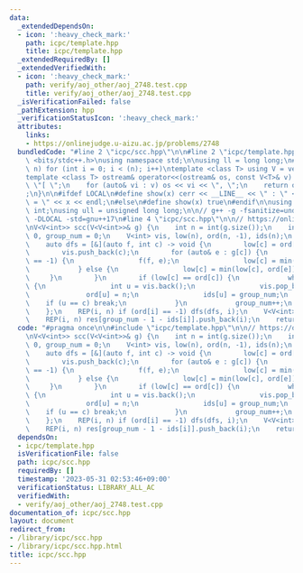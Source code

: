 ```yaml
---
data:
  _extendedDependsOn:
  - icon: ':heavy_check_mark:'
    path: icpc/template.hpp
    title: icpc/template.hpp
  _extendedRequiredBy: []
  _extendedVerifiedWith:
  - icon: ':heavy_check_mark:'
    path: verify/aoj_other/aoj_2748.test.cpp
    title: verify/aoj_other/aoj_2748.test.cpp
  _isVerificationFailed: false
  _pathExtension: hpp
  _verificationStatusIcon: ':heavy_check_mark:'
  attributes:
    links:
    - https://onlinejudge.u-aizu.ac.jp/problems/2748
  bundledCode: "#line 2 \"icpc/scc.hpp\"\n\n#line 2 \"icpc/template.hpp\"\n\n#include\
    \ <bits/stdc++.h>\nusing namespace std;\n\nusing ll = long long;\n#define REP(i,\
    \ n) for (int i = 0; i < (n); i++)\ntemplate <class T> using V = vector<T>;\n\
    template <class T> ostream& operator<<(ostream& os, const V<T>& v) {\n    os <<\
    \ \"[ \";\n    for (auto& vi : v) os << vi << \", \";\n    return os << \"]\"\
    ;\n}\n\n#ifdef LOCAL\n#define show(x) cerr << __LINE__ << \" : \" << #x << \"\
    \ = \" << x << endl;\n#else\n#define show(x) true\n#endif\n\nusing uint = unsigned\
    \ int;\nusing ull = unsigned long long;\n\n// g++ -g -fsanitize=undefined,address\
    \ -DLOCAL -std=gnu++17\n#line 4 \"icpc/scc.hpp\"\n\n// https://onlinejudge.u-aizu.ac.jp/problems/2748\n\
    \nV<V<int>> scc(V<V<int>>& g) {\n    int n = int(g.size());\n    int now_ord =\
    \ 0, group_num = 0;\n    V<int> vis, low(n), ord(n, -1), ids(n);\n    vis.reserve(n);\n\
    \    auto dfs = [&](auto f, int c) -> void {\n        low[c] = ord[c] = now_ord++;\n\
    \        vis.push_back(c);\n        for (auto& e : g[c]) {\n            if (ord[e]\
    \ == -1) {\n                f(f, e);\n                low[c] = min(low[c], low[e]);\n\
    \            } else {\n                low[c] = min(low[c], ord[e]);\n       \
    \     }\n        }\n        if (low[c] == ord[c]) {\n            while (true)\
    \ {\n                int u = vis.back();\n                vis.pop_back();\n  \
    \              ord[u] = n;\n                ids[u] = group_num;\n            \
    \    if (u == c) break;\n            }\n            group_num++;\n        }\n\
    \    };\n    REP(i, n) if (ord[i] == -1) dfs(dfs, i);\n    V<V<int>> res(group_num);\n\
    \    REP(i, n) res[group_num - 1 - ids[i]].push_back(i);\n    return res;\n}\n"
  code: "#pragma once\n\n#include \"icpc/template.hpp\"\n\n// https://onlinejudge.u-aizu.ac.jp/problems/2748\n\
    \nV<V<int>> scc(V<V<int>>& g) {\n    int n = int(g.size());\n    int now_ord =\
    \ 0, group_num = 0;\n    V<int> vis, low(n), ord(n, -1), ids(n);\n    vis.reserve(n);\n\
    \    auto dfs = [&](auto f, int c) -> void {\n        low[c] = ord[c] = now_ord++;\n\
    \        vis.push_back(c);\n        for (auto& e : g[c]) {\n            if (ord[e]\
    \ == -1) {\n                f(f, e);\n                low[c] = min(low[c], low[e]);\n\
    \            } else {\n                low[c] = min(low[c], ord[e]);\n       \
    \     }\n        }\n        if (low[c] == ord[c]) {\n            while (true)\
    \ {\n                int u = vis.back();\n                vis.pop_back();\n  \
    \              ord[u] = n;\n                ids[u] = group_num;\n            \
    \    if (u == c) break;\n            }\n            group_num++;\n        }\n\
    \    };\n    REP(i, n) if (ord[i] == -1) dfs(dfs, i);\n    V<V<int>> res(group_num);\n\
    \    REP(i, n) res[group_num - 1 - ids[i]].push_back(i);\n    return res;\n}"
  dependsOn:
  - icpc/template.hpp
  isVerificationFile: false
  path: icpc/scc.hpp
  requiredBy: []
  timestamp: '2023-05-31 02:53:46+09:00'
  verificationStatus: LIBRARY_ALL_AC
  verifiedWith:
  - verify/aoj_other/aoj_2748.test.cpp
documentation_of: icpc/scc.hpp
layout: document
redirect_from:
- /library/icpc/scc.hpp
- /library/icpc/scc.hpp.html
title: icpc/scc.hpp
---
```

